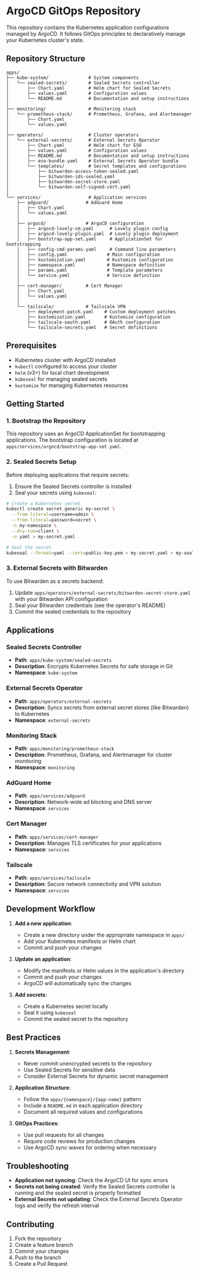 # ArgoCD GitOps Repository

This repository contains the Kubernetes application configurations managed by ArgoCD. It follows GitOps principles to declaratively manage your Kubernetes cluster's state.

## Repository Structure

```
apps/
├── kube-system/               # System components
│   └── sealed-secrets/        # Sealed Secrets controller
│       ├── Chart.yaml         # Helm chart for Sealed Secrets
│       ├── values.yaml        # Configuration values
│       └── README.md          # Documentation and setup instructions
│
├── monitoring/                # Monitoring stack
│   └── prometheus-stack/      # Prometheus, Grafana, and Alertmanager
│       ├── Chart.yaml
│       └── values.yaml
│
├── operators/                 # Cluster operators
│   └── external-secrets/      # External Secrets Operator
│       ├── Chart.yaml         # Helm chart for ESO
│       ├── values.yaml        # Configuration values
│       ├── README.md          # Documentation and setup instructions
│       ├── eso-bundle.yaml    # External Secrets Operator bundle
│       └── templates/         # Secret templates and configurations
│           ├── bitwarden-access-token-sealed.yaml
│           ├── bitwarden-ids-sealed.yaml
│           ├── bitwarden-secret-store.yaml
│           └── bitwarden-self-signed-cert.yaml
│
└── services/                  # Application services
    ├── adguard/              # AdGuard Home
    │   ├── Chart.yaml
    │   └── values.yaml
    │
    ├── argocd/               # ArgoCD configuration
    │   ├── argocd-lovely-cm.yaml      # Lovely plugin config
    │   ├── argocd-lovely-plugin.yaml  # Lovely plugin deployment
    │   ├── bootstrap-app-set.yaml     # ApplicationSet for bootstrapping
    │   ├── config-cmd-params.yaml     # Command line parameters
    │   ├── config.yaml               # Main configuration
    │   ├── kustomization.yaml        # Kustomize configuration
    │   ├── namespace.yaml            # Namespace definition
    │   ├── params.yaml               # Template parameters
    │   └── service.yaml              # Service definition
    │
    ├── cert-manager/         # Cert Manager
    │   ├── Chart.yaml
    │   └── values.yaml
    │
    └── tailscale/            # Tailscale VPN
        ├── deployment-patch.yaml    # Custom deployment patches
        ├── kustomization.yaml       # Kustomize configuration
        ├── tailscale-oauth.yaml     # OAuth configuration
        └── tailscale-secrets.yaml   # Secret definitions
```

## Prerequisites

- Kubernetes cluster with ArgoCD installed
- `kubectl` configured to access your cluster
- `helm` (v3+) for local chart development
- `kubeseal` for managing sealed secrets
- `kustomize` for managing Kubernetes resources

## Getting Started

### 1. Bootstrap the Repository

This repository uses an ArgoCD ApplicationSet for bootstrapping applications. The bootstrap configuration is located at `apps/services/argocd/bootstrap-app-set.yaml`.

### 2. Sealed Secrets Setup

Before deploying applications that require secrets:

1. Ensure the Sealed Secrets controller is installed
2. Seal your secrets using `kubeseal`:

```bash
# Create a Kubernetes secret
kubectl create secret generic my-secret \
  --from-literal=username=admin \
  --from-literal=password=secret \
  -n my-namespace \
  --dry-run=client \
  -o yaml > my-secret.yaml

# Seal the secret
kubeseal --format=yaml --cert=public-key.pem < my-secret.yaml > my-sealed-secret.yaml
```

### 3. External Secrets with Bitwarden

To use Bitwarden as a secrets backend:

1. Update `apps/operators/external-secrets/bitwarden-secret-store.yaml` with your Bitwarden API configuration
2. Seal your Bitwarden credentials (see the operator's README)
3. Commit the sealed credentials to the repository

## Applications

### Sealed Secrets Controller
- **Path**: `apps/kube-system/sealed-secrets`
- **Description**: Encrypts Kubernetes Secrets for safe storage in Git
- **Namespace**: `kube-system`

### External Secrets Operator
- **Path**: `apps/operators/external-secrets`
- **Description**: Syncs secrets from external secret stores (like Bitwarden) to Kubernetes
- **Namespace**: `external-secrets`

### Monitoring Stack
- **Path**: `apps/monitoring/prometheus-stack`
- **Description**: Prometheus, Grafana, and Alertmanager for cluster monitoring
- **Namespace**: `monitoring`

### AdGuard Home
- **Path**: `apps/services/adguard`
- **Description**: Network-wide ad blocking and DNS server
- **Namespace**: `services`

### Cert Manager
- **Path**: `apps/services/cert-manager`
- **Description**: Manages TLS certificates for your applications
- **Namespace**: `services`

### Tailscale
- **Path**: `apps/services/tailscale`
- **Description**: Secure network connectivity and VPN solution
- **Namespace**: `services`

## Development Workflow

1. **Add a new application**:
   - Create a new directory under the appropriate namespace in `apps/`
   - Add your Kubernetes manifests or Helm chart
   - Commit and push your changes

2. **Update an application**:
   - Modify the manifests or Helm values in the application's directory
   - Commit and push your changes
   - ArgoCD will automatically sync the changes

3. **Add secrets**:
   - Create a Kubernetes secret locally
   - Seal it using `kubeseal`
   - Commit the sealed secret to the repository

## Best Practices

1. **Secrets Management**:
   - Never commit unencrypted secrets to the repository
   - Use Sealed Secrets for sensitive data
   - Consider External Secrets for dynamic secret management

2. **Application Structure**:
   - Follow the `apps/{namespace}/{app-name}` pattern
   - Include a `README.md` in each application directory
   - Document all required values and configurations

3. **GitOps Practices**:
   - Use pull requests for all changes
   - Require code reviews for production changes
   - Use ArgoCD sync waves for ordering when necessary

## Troubleshooting

- **Application not syncing**: Check the ArgoCD UI for sync errors
- **Secrets not being created**: Verify the Sealed Secrets controller is running and the sealed secret is properly formatted
- **External Secrets not updating**: Check the External Secrets Operator logs and verify the refresh interval


## Contributing

1. Fork the repository
2. Create a feature branch
3. Commit your changes
4. Push to the branch
5. Create a Pull Request
